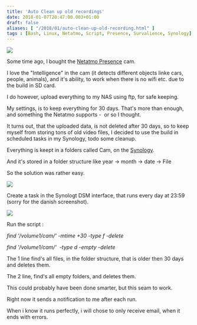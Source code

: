 ```yaml
---
title: 'Auto Clean up old recordings'
date: 2018-01-07T20:47:00.003+01:00
draft: false
aliases: [ "/2018/01/auto-clean-up-old-recording.html" ]
tags : [Bash, Linux, Netatmo, Script, Presence, Survalience, Synology]
---
```


[![](https://3.bp.blogspot.com/-mm3eelAnTf4/WlJ1piJwP3I/AAAAAAABQ9E/e3emey4hdEIsHTlOxqK2xzUHPHFHKnmAwCLcBGAs/s640/codecode.jpg)](https://3.bp.blogspot.com/-mm3eelAnTf4/WlJ1piJwP3I/AAAAAAABQ9E/e3emey4hdEIsHTlOxqK2xzUHPHFHKnmAwCLcBGAs/s1600/codecode.jpg)

  

Some time ago, I bought the [Netatmo Presence](https://www.netatmo.com/en-US/product/security/presence) cam. 

I love the "Intelligence" in the cam (it detects different objects linke cars, people, animals), and it's ability, to work when there is no wifi etc. due to the build in SD card.

I do however, upload everything to my NAS using ftp, for safe keeping.

  

My settings, is to keep everything for 30 days. That's more than enough, and something the Netatmo supports -  or so I thought. 

  

It turns out, that the uploaded data, is not deleted after 30 days, so to keep myself from storing tons of old video files, I decided to use the build in scheduled tasks in my Synology, todo some cleanup.

  

Everything is keept in a folders called Cam, on the [Synology](https://www.synology.com/).

And it's stored in a folder structure like year -> month -> date -> File

  

So the solution was rather easy.

  

[![](https://4.bp.blogspot.com/-oxYImTW4Zl8/WlJ29oB0RnI/AAAAAAABQ9I/0P4lsU5SBz82XKNyFyzgwZgjWuNo6FUwQCLcBGAs/s640/Sk%25C3%25A6rmbillede%2B2018-01-07%2Bkl.%2B20.29.33.jpg)](https://4.bp.blogspot.com/-oxYImTW4Zl8/WlJ29oB0RnI/AAAAAAABQ9I/0P4lsU5SBz82XKNyFyzgwZgjWuNo6FUwQCLcBGAs/s1600/Sk%25C3%25A6rmbillede%2B2018-01-07%2Bkl.%2B20.29.33.jpg)

Create a task in the Synologt DSM interface, that runs every day at 23:59 (sorry for the danish screenshot).

  

[![](https://2.bp.blogspot.com/-i1UQaboe41E/WlJ3ID_4RuI/AAAAAAABQ9M/VJbBkgeBx5oQmFfhDRbjCCh73ibmeF9gQCLcBGAs/s640/Sk%25C3%25A6rmbillede%2B2018-01-07%2Bkl.%2B20.29.16.jpg)](https://2.bp.blogspot.com/-i1UQaboe41E/WlJ3ID_4RuI/AAAAAAABQ9M/VJbBkgeBx5oQmFfhDRbjCCh73ibmeF9gQCLcBGAs/s1600/Sk%25C3%25A6rmbillede%2B2018-01-07%2Bkl.%2B20.29.16.jpg)

Run the script :

  

_find '/volume1/cam/' -mtime +30 -type f -delete_

_find '/volume1/cam/'  -type d -empty -delete_

  

The 1 line find's all files, in the folder structure, that is older then 30 days and deletes them.

The 2 line, find's all empty folders, and deletes them.

  

This could probably have been done smarter, but this seam to work.

  

Right now it sends a notification to me after each run.

When i know it runs perfectly, i will chose to only receive email, when it ends with errors.